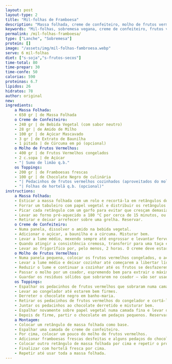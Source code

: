 ```yaml
---
layout: post
layout-type: 2
title: "Mil-folhas de Framboesa"
description: "Massa folhada, creme de confeiteiro, molho de frutos vermelhos intenso e pedaços de framboesas e chocolate crocante"
keywords: "Mil-folhas, sobremesa vegana, creme de confeiteiro, frutos vermelhos, framboesa, chocolate crocante, massa folhada, fresco, verão, sobremesa elegante"
permalink: /mil-folhas-framboesa/ 
type: ["Lanche", "Sobremesa"]
protein: []
image: "/assets/img/mil-folhas-fambroesa.webp"
serve: 6 mil-folhas
diet: ["s-soja","s-frutos-secos"]
time-total: 80
time-prepar: 30
time-confe: 50
calorias: 590
proteinas: 6.7
lipidos: 26
hidratos: 78
author: original
new: 
ingredients:
    a Massa Folhada:
    - 650 gr | de Massa Folhada
    o Creme de Confeiteiro:
    - 240 gr | de Bebida Vegetal (com sabor neutro)
    - 28 gr | de Amido de Milho
    - 100 gr | de Açúcar Mascavado
    - 3 gr | de Extrato de Baunilha
    - 1 pitada | de Cúrcuma em pó (opcional)
    o Molho de Frutos Vermelhos:
    - 400 gr | de Frutos Vermelhos congelados
    - 2 c.sopa | de Açúcar
    - "| Sumo de limão q.b."
    os Toppings:
    - 200 gr | de Framboesas frescas
    - 100 gr | de Chocolate Negro de culinária
    - "| Pedacinhos de frutos vermelhos cozinhados (aproveitados do molho de frutos vermelhos) "
    - "| Folhas de hortelã q.b. (opcional)"
instructions:
    a Massa Folhada:
    - Esticar a massa folhada com um rolo e recortá-la em retângulos do mesmo tamanho. Cada mil-folhas será composto por dois retângulos.
    - Forrar um tabuleiro com papel vegetal e distribuir os retângulos de massa por cima.
    - Picar cada retângulo com um garfo para evitar que cresçam demasiado no forno.
    - Levar ao forno pré-aquecido a 180 °C por cerca de 15 minutos, ou até estarem douradinhos e estaladiços.
    - Retirar e deixar arrefecer sobre uma grelha. Reservar.
    o Creme de Confeiteiro:
    - Numa panela, dissolver o amido na bebida vegetal.
    - Adicionar o açúcar, a baunilha e a cúrcuma. Misturar bem.
    - Levar a lume médio, mexendo sempre até engrossar e levantar fervura.
    - Quando atingir a consistência cremosa, transferir para uma taça e cobrir com película aderente encostada à superfície do creme (para evitar criar crosta).
    - Levar ao frigorífico por, pelo menos, 2 horas. O creme deve estar frio na hora de montar.
    o Molho de Frutos Vermelhos:
    - Numa panela pequena, colocar os frutos vermelhos congelados, o açúcar e um pouco de sumo de limão.
    - Levar a lume médio e deixar cozinhar até começarem a libertar líquido.
    - Reduzir o lume e continuar a cozinhar até os frutos se desfazerem e o molho engrossar (se necessário, adicionar um pouco de água se estiver muito espesso).
    - Passar o molho por um coador, espremendo bem para extrair o máximo de líquido possível. Reservar esse molho numa tigela coberta com película aderente em contacto com a superfície e levar ao frio.
    - Guardar os resíduos sólidos que sobrarem no coador – vão ser usados para fazer o chocolate crocante.
    os Toppings:
    - Espalhar os pedacinhos de frutos vermelhos que sobraram numa camada fina sobre papel vegetal.
    - Levar ao congelador até estarem bem firmes.
    - Derreter o chocolate negro em banho-maria.
    - Retirar os pedacinhos de frutos vermelhos do congelador e cortá-los em pedaços pequenos.
    - Juntar os pedacinhos ao chocolate derretido e misturar bem.
    - Espalhar novamente sobre papel vegetal numa camada fina e levar de novo ao congelador até o chocolate endurecer.
    - Depois de firme, partir o chocolate em pedaços pequenos. Reservar.
    a Montagem:
    - Colocar um retângulo de massa folhada como base.
    - Espalhar uma camada de creme de confeiteiro.
    - Por cima, colocar um pouco do molho de frutos vermelhos.
    - Adicionar framboesas frescas desfeitas e alguns pedaços do chocolate crocante.
    - Colocar outro retângulo de massa folhada por cima e repetir o processo - creme de confeiteiro, molho de frutos vermelhos, framboesas inteiras e mais chocolate crocante.
    - Finalizar com hortelã fresca por cima.
    - Repetir até usar toda a massa folhada.
---
```


